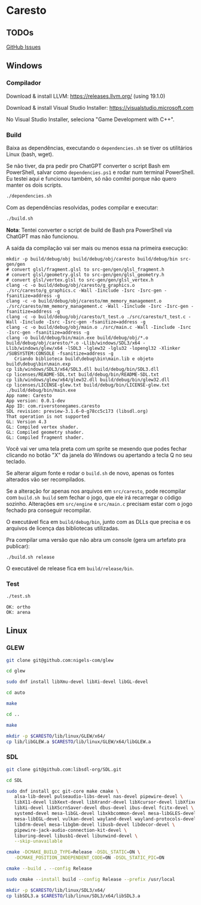 # Caresto

## TODOs

[GitHub Issues](https://github.com/thiago-negri/caresto/issues)


## Windows

### Compilador

Download & install LLVM: https://releases.llvm.org/ (using 19.1.0)

Download & install Visual Studio Installer: https://visualstudio.microsoft.com

No Visual Studio Installer, seleciona "Game Development with C++".


### Build

Baixa as dependências, executando o `dependencies.sh` se tiver os utilitários
Linux (bash, wget).

Se não tiver, da pra pedir pro ChatGPT converter o script Bash em PowerShell,
salvar como `dependencies.ps1` e rodar num terminal PowerShell.  Eu testei aqui
e funcionou também, só não comitei porque não quero manter os dois scripts.

```sh
./dependencies.sh
```

Com as dependências resolvidas, podes compilar e executar:

```sh
./build.sh
```

**Nota**: Tentei converter o script de build de Bash pra PowerShell via ChatGPT
mas não funcionou.

A saída da compilação vai ser mais ou menos essa na primeira execução:

```
mkdir -p build/debug/obj build/debug/obj/caresto build/debug/bin src-gen/gen
# convert glsl/fragment.glsl to src-gen/gen/glsl_fragment.h
# convert glsl/geometry.glsl to src-gen/gen/glsl_geometry.h
# convert glsl/vertex.glsl to src-gen/gen/glsl_vertex.h
clang -c -o build/debug/obj/caresto/g_graphics.o ./src/caresto/g_graphics.c -Wall -Iinclude -Isrc -Isrc-gen -fsanitize=address -g
clang -c -o build/debug/obj/caresto/mm_memory_management.o ./src/caresto/mm_memory_management.c -Wall -Iinclude -Isrc -Isrc-gen -fsanitize=address -g
clang -c -o build/debug/obj/caresto/t_test.o ./src/caresto/t_test.c -Wall -Iinclude -Isrc -Isrc-gen -fsanitize=address -g
clang -c -o build/debug/obj/main.o ./src/main.c -Wall -Iinclude -Isrc -Isrc-gen -fsanitize=address -g
clang -o build/debug/bin/main.exe build/debug/obj/*.o build/debug/obj/caresto/*.o -Llib/windows/SDL3/x64 -Llib/windows/glew/x64 -lSDL3 -lglew32 -lglu32 -lopengl32 -Xlinker /SUBSYSTEM:CONSOLE -fsanitize=address -g
   Criando biblioteca build\debug\bin\main.lib e objeto build\debug\bin\main.exp
cp lib/windows/SDL3/x64/SDL3.dll build/debug/bin/SDL3.dll
cp licenses/README-SDL.txt build/debug/bin/README-SDL.txt
cp lib/windows/glew/x64/glew32.dll build/debug/bin/glew32.dll
cp licenses/LICENSE-glew.txt build/debug/bin/LICENSE-glew.txt
./build/debug/bin/main.exe
App name: Caresto
App version: 0.0.1-dev
App ID: com.riverstonegames.caresto
SDL revision: preview-3.1.6-0-g78cc5c173 (libsdl.org)
That operation is not supported
GL: Version 4.3
GL: Compiled vertex shader.
GL: Compiled geometry shader.
GL: Compiled fragment shader.
```

Você vai ver uma tela preta com um sprite se mexendo que podes fechar clicando
no botão "X" da janela do Windows ou apertando a tecla Q no seu teclado.

Se alterar algum fonte e rodar o `build.sh` de novo, apenas os fontes alterados
vão ser recompilados.

Se a alteração for apenas nos arquivos em `src/caresto`, pode recompilar com `build.sh build`
sem fechar o jogo, que ele irá recarregar o código sozinho.  Alterações em 
`src/engine` e `src/main.c` precisam estar com o jogo fechado pra conseguir recompilar.

O executável fica em `build/debug/bin`, junto com as DLLs que precisa e os
arquivos de licença das bibliotecas utilizadas.

Pra compilar uma versão que não abra um console (gera um artefato pra publicar):

```
./build.sh release
```

O executável de release fica em `build/release/bin`.


### Test

```sh
./test.sh
```

```
OK: ortho
OK: arena
```


## Linux

### GLEW

```sh
git clone git@github.com:nigels-com/glew

cd glew

sudo dnf install libXmu-devel libXi-devel libGL-devel

cd auto

make

cd ..

make

mkdir -p $CARESTO/lib/linux/GLEW/x64/
cp lib/libGLEW.a $CARESTO/lib/linux/GLEW/x64/libGLEW.a
```

### SDL

```sh
git clone git@github.com:libsdl-org/SDL.git

cd SDL

sudo dnf install gcc git-core make cmake \
   alsa-lib-devel pulseaudio-libs-devel nas-devel pipewire-devel \
   libX11-devel libXext-devel libXrandr-devel libXcursor-devel libXfixes-devel \
   libXi-devel libXScrnSaver-devel dbus-devel ibus-devel fcitx-devel \
   systemd-devel mesa-libGL-devel libxkbcommon-devel mesa-libGLES-devel \
   mesa-libEGL-devel vulkan-devel wayland-devel wayland-protocols-devel \
   libdrm-devel mesa-libgbm-devel libusb-devel libdecor-devel \
   pipewire-jack-audio-connection-kit-devel \
   liburing-devel libusb1-devel libunwind-devel \
   --skip-unavailable

cmake -DCMAKE_BUILD_TYPE=Release -DSDL_STATIC=ON \
   -DCMAKE_POSITION_INDEPENDENT_CODE=ON -DSDL_STATIC_PIC=ON

cmake --build . --config Release

sudo cmake --install build --config Release --prefix /usr/local

mkdir -p $CARESTO/lib/linux/SDL3/x64/
cp libSDL3.a $CARESTO/lib/linux/SDL3/x64/libSDL3.a
```
